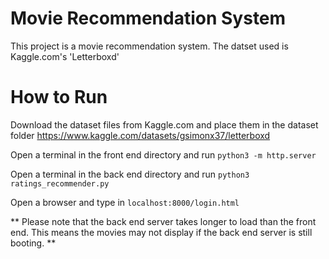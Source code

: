 # Movie Recommendation System
This project is a movie recommendation system. The datset used is Kaggle.com's 'Letterboxd'

# How to Run
Download the dataset files from Kaggle.com and place them in the dataset folder
    https://www.kaggle.com/datasets/gsimonx37/letterboxd

Open a terminal in the front end directory and run 
    `python3 -m http.server`
    
Open a terminal in the back end directory and run 
    `python3 ratings_recommender.py`

Open a browser and type in 
    `localhost:8000/login.html`

 ** Please note that the back end server takes longer to load than the front end. This means the movies may not display if the back end server is still booting. **
